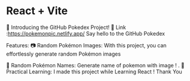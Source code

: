# React + Vite
🌟 Introducing the GitHub Pokedex Project! 🌟
Link :https://pokemonpic.netlify.app/
Say hello to the GitHub Pokedex

Features:
📷 Random Pokémon Images: With this project, you can effortlessly generate random Pokémon images 

📜 Random Pokémon Names:  Generate name of pokemon with image !
.
🚀 Practical Learning: I made this project while Learning React !
 Thank You
 
